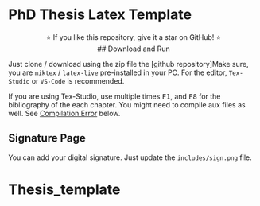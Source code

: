 # PhD Thesis Latex Template

<p align="center">
  ⭐️ If you like this repository, give it a star on GitHub! ⭐️
  <br>
## Download and Run

Just clone / download using the zip file the [github repository]Make sure, you are `miktex` / `latex-live` pre-installed in your PC. For the editor, `Tex-Studio` or `VS-Code` is recommended.

If you are using Tex-Studio, use multiple times <kbd>F1</kbd>, and <kbd>F8</kbd> for the bibliography of the each chapter. You might need to compile aux files as well. See [Compilation Error](#compilation-error) below.

## Signature Page
You can add your digital signature. Just update the `includes/sign.png` file.




# Thesis_template
